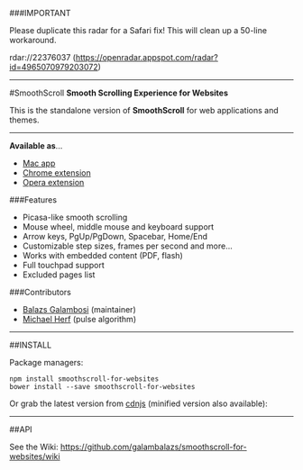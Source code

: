 ###IMPORTANT

Please duplicate this radar for a Safari fix! 
This will clean up a 50-line workaround.

  rdar://22376037 (https://openradar.appspot.com/radar?id=4965070979203072)

---

#SmoothScroll
**Smooth Scrolling Experience for Websites**

This is the standalone version of **SmoothScroll** for web applications and themes.

---

**Available as**...

- [Mac app](http://www.smoothscroll.net/mac/)
- [Chrome extension](https://chrome.google.com/webstore/detail/smoothscroll/nbokbjkabcmbfdlbddjidfmibcpneigj)
- [Opera extension](https://addons.opera.com/extensions/details/smoothscroll-3/)

###Features
- Picasa-like smooth scrolling
- Mouse wheel, middle mouse and keyboard support
- Arrow keys, PgUp/PgDown, Spacebar, Home/End
- Customizable step sizes, frames per second and more...
- Works with embedded content (PDF, flash)
- Full touchpad support
- Excluded pages list

###Contributors

- [Balazs Galambosi](https://github.com/galambalazs) (maintainer)
- [Michael Herf](https://github.com/herf)         (pulse algorithm)

---

##INSTALL

Package managers:

    npm install smoothscroll-for-websites
    bower install --save smoothscroll-for-websites

Or grab the latest version from [cdnjs](https://cdnjs.com/libraries/smoothscroll) (minified version also available): 

---

##API

See the Wiki: https://github.com/galambalazs/smoothscroll-for-websites/wiki
